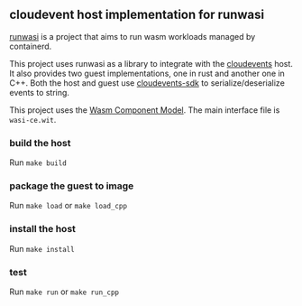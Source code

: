 ## cloudevent host implementation for runwasi

[runwasi](https://github.com/cpuguy83/runwasi) is a project that aims to run wasm workloads managed by containerd. 

This project uses runwasi as a library to integrate with the [cloudevents](https://cloudevents.io/) host. It also provides two guest implementations, one in rust and another one in C++. Both the host and guest use [cloudevents-sdk](https://github.com/cloudevents/sdk-rust) to serialize/deserialize events to string. 

This project uses the [Wasm Component Model](https://github.com/WebAssembly/component-model). The main interface file is `wasi-ce.wit`.

### build the host
Run `make build`

### package the guest to image
Run `make load` or `make load_cpp`

### install the host
Run `make install`

### test
Run `make run` or `make run_cpp`

